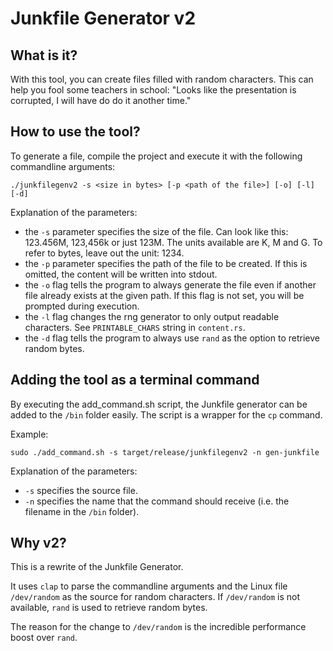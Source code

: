 # Junkfile Generator v2

## What is it?
With this tool, you can create files filled with random characters. This can help you fool some teachers in school: "Looks like the presentation is corrupted, I will have do do it another time." 

## How to use the tool?

To generate a file, compile the project and execute it with the following commandline arguments:

```
./junkfilegenv2 -s <size in bytes> [-p <path of the file>] [-o] [-l] [-d]
```

Explanation of the parameters:

- the `-s` parameter specifies the size of the file. Can look like this: 123.456M, 123,456k or just 123M. The units available are K, M and G. To refer to bytes, leave out the unit: 1234.
- the `-p` parameter specifies the path of the file to be created. If this is omitted, the content will be written into stdout.
- the `-o` flag tells the program to always generate the file even if another file already exists at the given path. If this flag is not set, you will be prompted during execution.
- the `-l` flag changes the rng generator to only output readable characters. See `PRINTABLE_CHARS` string in `content.rs`.
- the `-d` flag tells the program to always use `rand` as the option to retrieve random bytes.


## Adding the tool as a terminal command

By executing the add_command.sh script, the Junkfile generator can be added to the `/bin` folder easily. The script is a wrapper for the `cp` command.

Example:
```
sudo ./add_command.sh -s target/release/junkfilegenv2 -n gen-junkfile
```

Explanation of the parameters:
- `-s` specifies the source file.
- `-n` specifies the name that the command should receive (i.e. the filename in the `/bin` folder).


## Why v2?
This is a rewrite of the Junkfile Generator.

It uses `clap` to parse the commandline arguments and the Linux file `/dev/random` as the source for random characters.
If `/dev/random` is not available, `rand` is used to retrieve random bytes.

The reason for the change to `/dev/random` is the incredible performance boost over `rand`.
